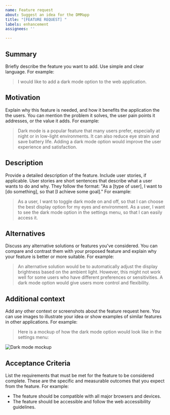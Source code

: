 ```yaml
---
name: Feature request
about: Suggest an idea for the DMMapp
title: "[FEATURE REQUEST] "
labels: enhancement
assignees: ''

---
```


## Summary
Briefly describe the feature you want to add. Use simple and clear language. For example:

> I would like to add a dark mode option to the web application.

## Motivation
Explain why this feature is needed, and how it benefits the application the the users. You can mention the problem it solves, the user pain points it addresses, or the value it adds. For example:

> Dark mode is a popular feature that many users prefer, especially at night or in low-light environments. It can also reduce eye strain and save battery life. Adding a dark mode option would improve the user experience and satisfaction.

## Description
Provide a detailed description of the feature. Include user stories, if applicable. User stories are short sentences that describe what a user wants to do and why. They follow the format: "As a [type of user], I want to [do something], so that [I achieve some goal]." For example:

> As a user, I want to toggle dark mode on and off, so that I can choose the best display option for my eyes and environment.
> As a user, I want to see the dark mode option in the settings menu, so that I can easily access it.

## Alternatives
Discuss any alternative solutions or features you've considered. You can compare and contrast them with your proposed feature and explain why your feature is better or more suitable. For example:

> An alternative solution would be to automatically adjust the display brightness based on the ambient light. However, this might not work well for some users who have different preferences or sensitivities. A dark mode option would give users more control and flexibility.

## Additional context
Add any other context or screenshots about the feature request here. You can use images to illustrate your idea or show examples of similar features in other applications. For example:

> Here is a mockup of how the dark mode option would look like in the settings menu:

![Dark mode mockup](https://example.com/dark-mode-mockup.png)

## Acceptance Criteria
List the requirements that must be met for the feature to be considered complete. These are the specific and measurable outcomes that you expect from the feature. For example:

- The feature should be compatible with all major browsers and devices.
- The feature should be accessible and follow the web accessibility guidelines.
